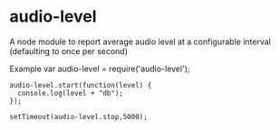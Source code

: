 audio-level
===========

A node module to report average audio level at a configurable interval (defaulting to once per second)

Example
    var audio-level = require('audio-level');
    
    audio-level.start(function(level) {
      console.log(level + "db");
    });
    
    setTimeout(audio-level.stop,5000);